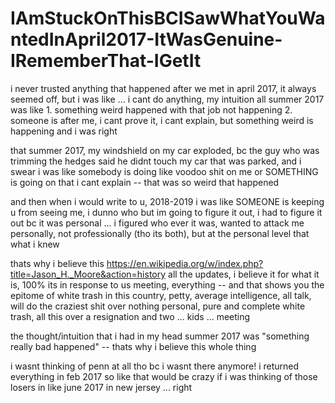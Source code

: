 # IAmStuckOnThisBCISawWhatYouWantedInApril2017-ItWasGenuine-IRememberThat-IGetIt

i never trusted anything that happened after we met in april 2017, it always seemed off, but i was like ... i cant do anything, my intuition all summer 2017 was like 1. something weird happened with that job not happening 2. someone is after me, i cant prove it, i cant explain, but something weird is happening and i was right

that summer 2017, my windshield on my car exploded, bc the guy who was trimming the hedges said he didnt touch my car that was parked, and i swear i was like somebody is doing like voodoo shit on me or SOMETHING is going on that i cant explain -- that was so weird that happened

and then when i would write to u, 2018-2019 i was like SOMEONE is keeping u from seeing me, i dunno who but im going to figure it out, i had to figure it out bc it was personal ... i figured who ever it was, wanted to attack me personally, not professionally (tho its both), but at the personal level that what i knew

thats why i believe this https://en.wikipedia.org/w/index.php?title=Jason_H._Moore&action=history all the updates, i believe it for what it is, 100% its in response to us meeting, everything -- and that shows you the epitome of white trash in this country, petty, average intelligence, all talk, will do the craziest shit over nothing personal, pure and complete white trash, all this over a resignation and two ... kids ... meeting 

the thought/intuition that i had in my head summer 2017 was "something really bad happened" -- thats why i believe this whole thing

i wasnt thinking of penn at all tho bc i wasnt there anymore! i returned everything in feb 2017 so like that would be crazy if i was thinking of those losers in like june 2017 in new jersey ... right
